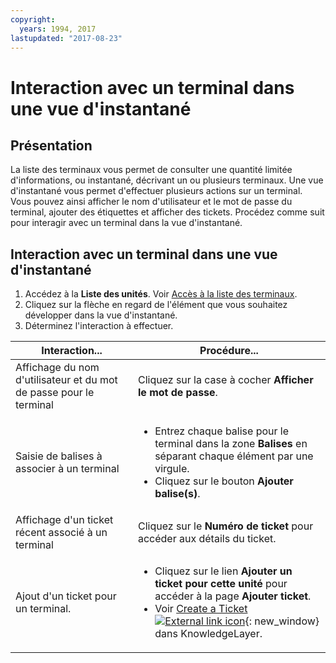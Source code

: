 ```yaml
---
copyright:
  years: 1994, 2017
lastupdated: "2017-08-23"
---
```


# Interaction avec un terminal dans une vue d'instantané

## Présentation

La liste des terminaux vous permet de consulter une quantité limitée d'informations, ou instantané, décrivant un ou plusieurs terminaux. Une vue d'instantané vous permet d'effectuer plusieurs actions sur un terminal. Vous pouvez ainsi afficher le nom d'utilisateur et le mot de passe du terminal, ajouter des étiquettes et afficher des tickets. 
Procédez comme suit pour interagir avec un terminal dans la vue d'instantané.

## Interaction avec un terminal dans une vue d'instantané

1. Accédez à la **Liste des unités**. Voir [Accès à la liste des terminaux](vsi_managing.html).
2. Cliquez sur la flèche en regard de l'élément que vous souhaitez développer dans la vue d'instantané.
3. Déterminez l'interaction à effectuer.

|Interaction...|Procédure...|
|---|---|
|Affichage du nom d'utilisateur et du mot de passe pour le terminal|Cliquez sur la case à cocher **Afficher le mot de passe**.|
|Saisie de balises à associer à un terminal|<ul><li>Entrez chaque balise pour le terminal dans la zone **Balises** en séparant chaque élément par une virgule.</li><li>Cliquez sur le bouton **Ajouter balise(s)**.</li></ul>|
|Affichage d'un ticket récent associé à un terminal|Cliquez sur le **Numéro de ticket** pour accéder aux détails du ticket.|
|Ajout d'un ticket pour un terminal.|<ul><li>Cliquez sur le lien **Ajouter un ticket pour cette unité** pour accéder à la page **Ajouter ticket**.</li><li>Voir [Create a Ticket ![External link icon](../icons/launch-glyph.svg "External link icon")](https://knowledgelayer.softlayer.com/pt-br/procedure/create-ticket){: new_window} dans KnowledgeLayer.</li></ul>|
